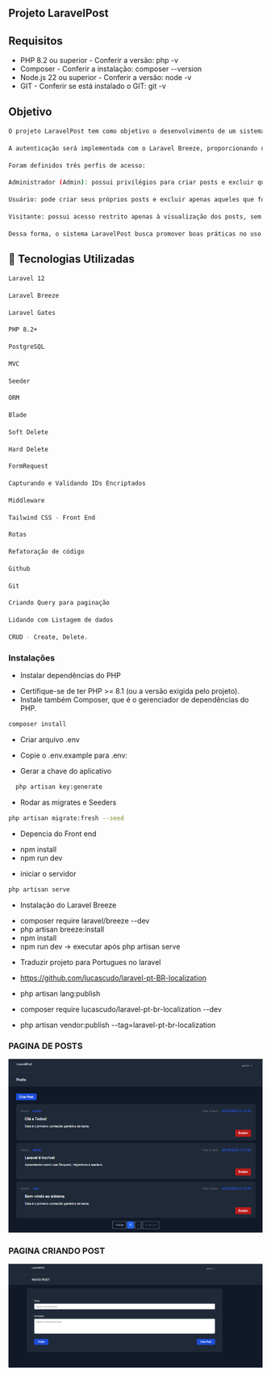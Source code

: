 ## Projeto LaravelPost

## Requisitos

* PHP 8.2 ou superior - Conferir a versão: php -v
* Composer - Conferir a instalação: composer --version
* Node.js 22 ou superior - Conferir a versão: node -v
* GIT - Conferir se está instalado o GIT: git -v


## Objetivo

```sh
O projeto LaravelPost tem como objetivo o desenvolvimento de um sistema de gerenciamento de posts que utilize autenticação e autorização para garantir a segurança e integridade das informações.

A autenticação será implementada com o Laravel Breeze, proporcionando um fluxo eficiente e seguro para registro e login de usuários. Já o controle de autorização será realizado por meio do recurso Gates, assegurando que cada usuário execute apenas as ações compatíveis com seu nível de permissão.

Foram definidos três perfis de acesso:

Administrador (Admin): possui privilégios para criar posts e excluir qualquer publicação do sistema, independentemente do autor.

Usuário: pode criar seus próprios posts e excluir apenas aqueles que foram criados por ele.

Visitante: possui acesso restrito apenas à visualização dos posts, sem autorização para criar ou excluir publicações.

Dessa forma, o sistema LaravelPost busca promover boas práticas no uso de autenticação e autorização no framework Laravel, além de servir como base de estudo para sistemas de controle de acesso baseados em perfis de usuários.

```

  ## 🚀 Tecnologias Utilizadas

```sh
Laravel 12

Laravel Breeze

Laravel Gates

PHP 8.2+

PostgreSQL

MVC

Seeder

ORM

Blade

Soft Delete

Hard Delete

FormRequest

Capturando e Validando IDs Encriptados

Middleware

Tailwind CSS - Front End

Rotas

Refatoração de código

Github

Git

Criando Query para paginação

Lidando com Listagem de dados

CRUD - Create, Delete.

 ```

### Instalações

* Instalar dependências do PHP
 - Certifique-se de ter PHP >= 8.1 (ou a versão exigida pelo projeto).
 - Instale também Composer, que é o gerenciador de dependências do PHP.

```sh
composer install
```

* Criar arquivo .env
 - Copie o .env.example para .env:

 * Gerar a chave do aplicativo

```sh
  php artisan key:generate
```

* Rodar as migrates e Seeders

```sh
php artisan migrate:fresh --seed
```

* Depencia do Front end

- npm install
- npm run dev

* iniciar o servidor

```sh
php artisan serve
```

* Instalação do Laravel Breeze

 - composer require laravel/breeze --dev
 - php artisan breeze:install
 - npm install
 - npm run dev  -> executar após php artisan serve

 * Traduzir projeto para Portugues no laravel

 - https://github.com/lucascudo/laravel-pt-BR-localization

 - php artisan lang:publish
 - composer require lucascudo/laravel-pt-br-localization --dev
 - php artisan vendor:publish --tag=laravel-pt-br-localization



### PAGINA DE POSTS

![alt text](image.png)

### PAGINA CRIANDO POST

![alt text](image-1.png)

